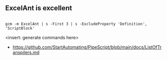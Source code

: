 ## ExcelAnt is ex**cell**ent

```PipeScript{

gcm -m ExcelAnt | s -First 3 | s -ExcludeProperty 'Definition', 'ScriptBlock'

```

<insert: generate commands here>
- <https://github.com/StartAutomating/PipeScript/blob/main/docs/ListOfTranspilers.md>

